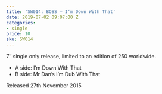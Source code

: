 ```yaml
---
title: 'SW014: BOSS – I’m Down With That'
date: 2019-07-02 09:07:00 Z
categories:
- single
price: 10
sku: SW014
---
```


7″ single only release, limited to an edition of 250 worldwide.

* A side: I’m Down With That
* B side: Mr Dan’s I’m Dub With That

Released 27th November 2015